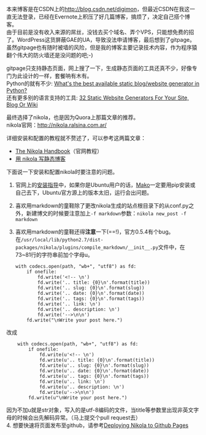 <!-- 
.. title: nikola+gitpage搭建博客
.. slug: nikolagitpageda-jian-bo-ke
.. date: 2013/03/18 19:46:37
.. tags: nikola, github
.. link: 
.. description: 
-->

本来博客是在CSDN上的<http://blog.csdn.net/digimon>，但最近CSDN在我这一直无法登录，已经在Evernote上积压了好几篇博客，搞烦了，决定自己搭个博客。  
由于目前是没有收入来源的屌丝，没钱去买个域名、弄个VPS，只能想免费的招了。WordPress这货屏蔽GAE的UA，导致没法申请博客，最后想到了gitpage。虽然gitpage也有随时被墙的风险，但是我的博客主要记录技术内容，作为程序猿翻个伟大的防火墙还是没问题的吧;-)  

gitpage只支持静态页面，网上搜了一下，生成静态页面的工具还真不少，好像专门为此设计的一样，套餐呐有木有。  
Python的就有不少: [What's the best available static blog/website generator in Python?](http://www.quora.com/Whats-the-best-available-static-blog-website-generator-in-Python)  
还有更多别的语言支持的工具: [32 Static Website Generators For Your Site, Blog Or Wiki](https://iwantmyname.com/blog/2011/02/list-static-website-generators.html)  

最终选择了nikola，也是因为Quora上那篇文章的推荐。  
nikola官网：<http://nikola.ralsina.com.ar/>  

详细安装和配置的教程就不赘述了，可以参考这两篇文章：  
+ [The Nikola Handbook](http://nikola.ralsina.com.ar/handbook.html)（官网教程）  
+ [用 nikola 写静态博客](http://rca.is-programmer.com/2013/2/5/using-nikola-write-static-blog.37513.html)  

下面说一下安装和配置nikola时要注意的问题。  
1.  官网上的[安装指导](http://nikola.ralsina.com.ar/handbook.html#installing-nikola)中，如果你是Ubuntu用户的话，[Mako](http://makotemplates.org/)一定要用pip安装或自己去下，Ubuntu官方源上的版本太旧，运行会出问题。  
2.  喜欢用markdown的童鞋除了更改nikola生成的站点根目录下的从conf.py之外，新建博文的时候要注意加上`-f markdown`参数：`nikola new_post -f markdown`  
3.  喜欢用markdown的童鞋还得**注意**一下(==!)，官方0.5.4有个bug。在`/usr/local/lib/python2.7/dist-packages/nikola/plugins/compile_markdown/__init__.py`文件中，在73~81行的字符串前加个字母u。  

        with codecs.open(path, "wb+", "utf8") as fd:
            if onefile:
                fd.write('<!-- \n')
                fd.write('.. title: {0}\n'.format(title))
                fd.write('.. slug: {0}\n'.format(slug))
                fd.write('.. date: {0}\n'.format(date))
                fd.write('.. tags: {0}\n'.format(tags))
                fd.write('.. link: \n')
                fd.write('.. description: \n')
                fd.write('-->\n\n')
            fd.write("\nWrite your post here.")  
		
改成  

	    with codecs.open(path, "wb+", "utf8") as fd:
            if onefile:
                fd.write(u'<!-- \n')
                fd.write(u'.. title: {0}\n'.format(title))
                fd.write(u'.. slug: {0}\n'.format(slug))
                fd.write(u'.. date: {0}\n'.format(date))
                fd.write(u'.. tags: {0}\n'.format(tags))
                fd.write(u'.. link: \n')
                fd.write(u'.. description: \n')
                fd.write(u'-->\n\n')
            fd.write(u"\nWrite your post here.")

因为不加u就是str对象，写入的是utf-8编码的文件，当title等参数里出现非英文字母的时候会出先解码异常。（马上提交个pull request去）  
4.  想要快速将页面发布至github，请参考[Deploying Nikola to Github Pages](http://robertfw.github.com/posts/deploying-nikola-to-github-pages.html)  
